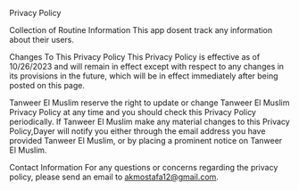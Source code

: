 Privacy Policy

Collection of Routine Information This app dosent track any information about their users.

Changes To This Privacy Policy This Privacy Policy is effective as of 10/26/2023 and will remain in effect except with respect to any changes in its provisions in the future, which will be in effect immediately after being posted on this page.

Tanweer El Muslim reserve the right to update or change Tanweer El Muslim Privacy Policy at any time and you should check this Privacy Policy periodically. If Tanweer El Muslim make any material changes to this Privacy Policy,Dayer will notify you either through the email address you have provided Tanweer El Muslim, or by placing a prominent notice on Tanweer El Muslim.

Contact Information For any questions or concerns regarding the privacy policy, please send an email to akmostafa12@gmail.com.
